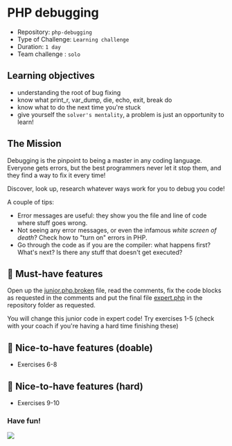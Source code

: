 # PHP debugging

- Repository: `php-debugging`
- Type of Challenge: `Learning challenge`
- Duration: `1 day`
- Team challenge : `solo`

## Learning objectives
- understanding the root of bug fixing
- know what print_r, var_dump, die, echo, exit, break do
- know what to do the next time you're stuck
- give yourself the `solver's mentality`, a problem is just an opportunity to learn!

## The Mission
Debugging is the pinpoint to being a master in any coding language.  
Everyone gets errors, but the best programmers never let it stop them, and they find a way to fix it every time!

 Discover, look up, research whatever ways work for you to debug you code!

A couple of tips:
- Error messages are useful: they show you the file and line of code where stuff goes wrong.
- Not seeing any error messages, or even the infamous _white screen of death_? Check how to "turn on" errors in PHP.
- Go through the code as if you are the compiler: what happens first? What's next? Is there any stuff that doesn't get executed?

## 🌱 Must-have features
Open up the [junior.php.broken](resources/junior.php.broken) file, read the comments, fix the code blocks as requested in the comments
and put the final file [expert.php](resources/expert.php) in the repository folder as requested.

You will change this junior code in expert code!
Try exercises 1-5 (check with your coach if you're having a hard time finishing these)

## 🌼 Nice-to-have features (doable)

- Exercises 6-8

## 🌳 Nice-to-have features (hard)

- Exercises 9-10

### Have fun!

![](https://www.reactiongifs.us/wp-content/uploads/2017/12/giphy-1.gif)